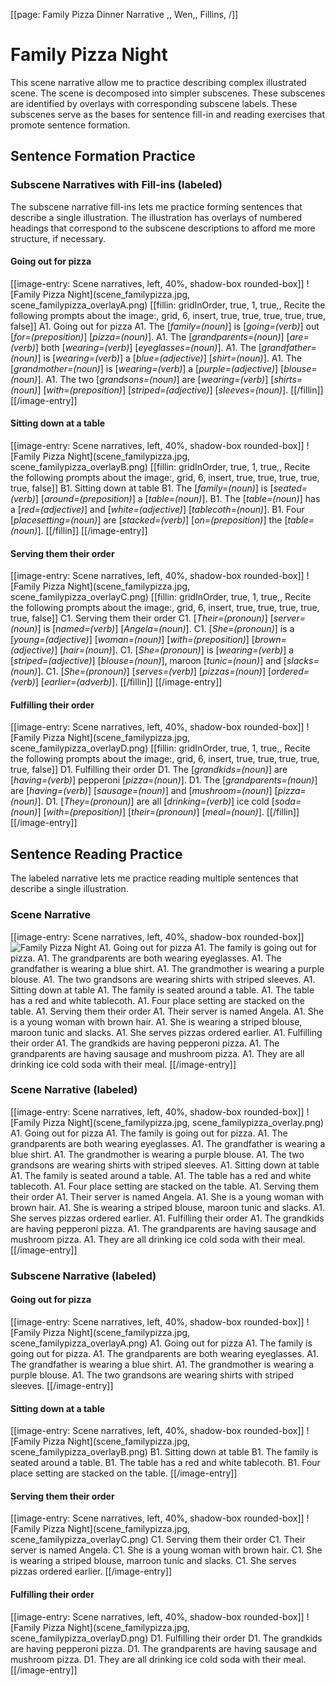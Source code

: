 [[page: Family Pizza Dinner Narrative ,, Wen,, Fillins, /]]
# Family Pizza Night
This scene narrative allow me to practice describing complex illustrated scene. The scene is decomposed into simpler subscenes. These subscenes are identified by overlays with corresponding subscene labels. These subscenes serve as the bases for sentence fill-in and reading exercises that promote sentence formation.
## Sentence Formation Practice
### Subscene Narratives with Fill-ins (labeled)
The subscene narrative fill-ins lets me practice forming sentences that describe a single illustration. The illustration has overlays of numbered headings that correspond to the subscene descriptions to afford me more structure, if necessary.
#### Going out for pizza
[[image-entry: Scene narratives, left, 40%, shadow-box rounded-box]]
![Family Pizza Night](scene_familypizza.jpg, scene_familypizza_overlayA.png)
[[fillin: gridInOrder, true, 1, true,, Recite the following prompts about the image:, grid, 6, insert, true, true, true, true, true, false]]
A1. Going out for pizza
  A1. The [_family=(noun)_] is [_going=(verb)_] out [_for=(preposition)_] [_pizza=(noun)_].
  A1. The [_grandparents=(noun)_] [_are=(verb)_] both [_wearing=(verb)_] [_eyeglasses=(noun)_].
  A1. The [_grandfather=(noun)_] is [_wearing=(verb)_] a [_blue=(adjective)_] [_shirt=(noun)_].
  A1. The [_grandmother=(noun)_] is [_wearing=(verb)_] a [_purple=(adjective)_] [_blouse=(noun)_].
  A1. The two [_grandsons=(noun)_] are [_wearing=(verb)_] [_shirts=(noun)_] [_with=(preposition)_] [_striped=(adjective)_] [_sleeves=(noun)_].
[[/fillin]]
[[/image-entry]]
#### Sitting down at a table
[[image-entry: Scene narratives, left, 40%, shadow-box rounded-box]]
![Family Pizza Night](scene_familypizza.jpg, scene_familypizza_overlayB.png)
[[fillin: gridInOrder, true, 1, true,, Recite the following prompts about the image:, grid, 6, insert, true, true, true, true, true, false]]
B1. Sitting down at table
  B1. The [_family=(noun)_] is [_seated=(verb)_] [_around=(preposition)_] a [_table=(noun)_].
  B1. The [_table=(noun)_] has a [_red=(adjective)_] and [_white=(adjective)_] [_tablecoth=(noun)_].
  B1. Four [_placesetting=(noun)_] are [_stacked=(verb)_] [_on=(preposition)_] the [_table=(noun)_].
[[/fillin]]
[[/image-entry]]
#### Serving them their order
[[image-entry: Scene narratives, left, 40%, shadow-box rounded-box]]
![Family Pizza Night](scene_familypizza.jpg, scene_familypizza_overlayC.png)
[[fillin: gridInOrder, true, 1, true,, Recite the following prompts about the image:, grid, 6, insert, true, true, true, true, true, false]]
C1. Serving them their order
  C1. [_Their=(pronoun)_] [_server=(noun)_] is [_named=(verb)_] [_Angela=(noun)_].
  C1. [_She=(pronoun)_] is a [_young=(adjective)_] [_woman=(noun)_] [_with=(preposition)_] [_brown=(adjective)_] [_hair=(noun)_]. 
  C1. [_She=(pronoun)_] is [_wearing=(verb)_] a [_striped=(adjective)_] [_blouse=(noun)_], maroon [_tunic=(noun)_] and [_slacks=(noun)_].
  C1. [_She=(pronoun)_] [_serves=(verb)_] [_pizzas=(noun)_] [_ordered=(verb)_] [_earlier=(adverb)_].
[[/fillin]]
[[/image-entry]]
#### Fulfilling their order
[[image-entry: Scene narratives, left, 40%, shadow-box rounded-box]]
![Family Pizza Night](scene_familypizza.jpg, scene_familypizza_overlayD.png)
[[fillin: gridInOrder, true, 1, true,, Recite the following prompts about the image:, grid, 6, insert, true, true, true, true, true, false]]
D1. Fulfilling their order
  D1. The [_grandkids=(noun)_] are [_having=(verb)_] pepperoni [_pizza=(noun)_].
  D1. The [_grandparents=(noun)_] are [_having=(verb)_] [_sausage=(noun)_] and [_mushroom=(noun)_] [_pizza=(noun)_].
  D1. [_They=(pronoun)_] are all [_drinking=(verb)_] ice cold [_soda=(noun)_] [_with=(preposition)_] [_their=(pronoun)_] [_meal=(noun)_].
[[/fillin]]
[[/image-entry]]
## Sentence Reading Practice
The labeled narrative lets me practice reading multiple sentences that describe a single illustration.
### Scene Narrative
[[image-entry: Scene narratives, left, 40%, shadow-box rounded-box]]
![Family Pizza Night](scene_familypizza.jpg)
A1. Going out for pizza
  A1. The family is going out for pizza.
  A1. The grandparents are both wearing eyeglasses.
  A1. The grandfather is wearing a blue shirt.
  A1. The grandmother is wearing a purple blouse.
  A1. The two grandsons are wearing shirts with striped sleeves.
A1. Sitting down at table
  A1. The family is seated around a table.
  A1. The table has a red and white tablecoth.
  A1. Four place setting are stacked on the table.
A1. Serving them their order
  A1. Their server is named Angela.
  A1. She is a young woman with brown hair. 
  A1. She is wearing a striped blouse, maroon tunic and slacks.
  A1. She serves pizzas ordered earlier.
A1. Fulfilling their order
  A1. The grandkids are having pepperoni pizza.
  A1. The grandparents are having sausage and mushroom pizza.
  A1. They are all drinking ice cold soda with their meal.
[[/image-entry]]
### Scene Narrative (labeled)
[[image-entry: Scene narratives, left, 40%, shadow-box rounded-box]]
![Family Pizza Night](scene_familypizza.jpg, scene_familypizza_overlay.png)
A1. Going out for pizza
  A1. The family is going out for pizza.
  A1. The grandparents are both wearing eyeglasses.
  A1. The grandfather is wearing a blue shirt.
  A1. The grandmother is wearing a purple blouse.
  A1. The two grandsons are wearing shirts with striped sleeves.
A1. Sitting down at table
  A1. The family is seated around a table.
  A1. The table has a red and white tablecoth.
  A1. Four place setting are stacked on the table.
A1. Serving them their order
  A1. Their server is named Angela.
  A1. She is a young woman with brown hair. 
  A1. She is wearing a striped blouse, maroon tunic and slacks.
  A1. She serves pizzas ordered earlier.
A1. Fulfilling their order
  A1. The grandkids are having pepperoni pizza.
  A1. The grandparents are having sausage and mushroom pizza.
  A1. They are all drinking ice cold soda with their meal.
[[/image-entry]]
### Subscene Narrative (labeled)
#### Going out for pizza
[[image-entry: Scene narratives, left, 40%, shadow-box rounded-box]]
![Family Pizza Night](scene_familypizza.jpg, scene_familypizza_overlayA.png)
A1. Going out for pizza
  A1. The family is going out for pizza.
  A1. The grandparents are both wearing eyeglasses.
  A1. The grandfather is wearing a blue shirt.
  A1. The grandmother is wearing a purple blouse.
  A1. The two grandsons are wearing shirts with striped sleeves.
[[/image-entry]]
#### Sitting down at a table
[[image-entry: Scene narratives, left, 40%, shadow-box rounded-box]]
![Family Pizza Night](scene_familypizza.jpg, scene_familypizza_overlayB.png)
B1. Sitting down at table
  B1. The family is seated around a table.
  B1. The table has a red and white tablecoth.
  B1. Four place setting are stacked on the table.
[[/image-entry]]
#### Serving them their order
[[image-entry: Scene narratives, left, 40%, shadow-box rounded-box]]
![Family Pizza Night](scene_familypizza.jpg, scene_familypizza_overlayC.png)
C1. Serving them their order
  C1. Their server is named Angela.
  C1. She is a young woman with brown hair. 
  C1. She is wearing a striped blouse, marroon tunic and slacks.
  C1. She serves pizzas ordered earlier.
[[/image-entry]]
#### Fulfilling their order
[[image-entry: Scene narratives, left, 40%, shadow-box rounded-box]]
![Family Pizza Night](scene_familypizza.jpg, scene_familypizza_overlayD.png)
D1. Fulfilling their order
  D1. The grandkids are having pepperoni pizza.
  D1. The grandparents are having sausage and mushroom pizza.
  D1. They are all drinking ice cold soda with their meal.
[[/image-entry]]
